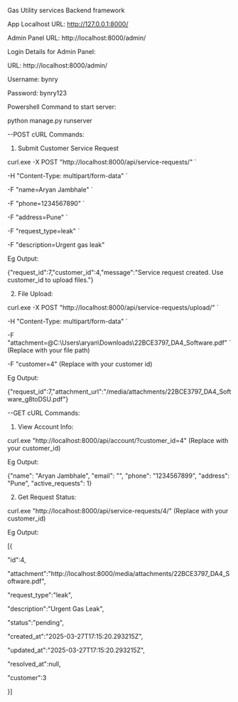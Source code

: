 Gas Utility services Backend framework 


App Localhost URL: http://127.0.0.1:8000/

Admin Panel URL: http://localhost:8000/admin/


Login Details for Admin Panel:

URL: http://localhost:8000/admin/

Username: bynry 

Password: bynry123


Powershell Command to start server:

python manage.py runserver 


--POST cURL Commands:


1) Submit Customer Service Request
   
curl.exe -X POST "http://localhost:8000/api/service-requests/" `

  -H "Content-Type: multipart/form-data" `
  
  -F "name=Aryan Jambhale" `
  
  -F "phone=1234567890" `
  
  -F "address=Pune" `
  
  -F "request_type=leak" `
  
  -F "description=Urgent gas leak"
  

  Eg Output:
  
  {"request_id":7,"customer_id":4,"message":"Service request created. Use customer_id to upload files."}
  

2) File Upload:
   
curl.exe -X POST "http://localhost:8000/api/service-requests/upload/" `

  -H "Content-Type: multipart/form-data" `
  
  -F "attachment=@C:\Users\aryan\Downloads\22BCE3797_DA4_Software.pdf" ` (Replace with your file path)
  
  -F "customer=4"  (Replace with your customer id)
  

Eg Output:

{"request_id":7,"attachment_url":"/media/attachments/22BCE3797_DA4_Software_g8toDSU.pdf"}



--GET cURL Commands:


1) View Account Info:
   
curl.exe "http://localhost:8000/api/account/?customer_id=4" (Replace with your customer_id)


Eg Output:

{"name": "Aryan Jambhale", "email": "", "phone": "1234567899", "address": "Pune", "active_requests": 1}


2) Get Request Status:
   
curl.exe "http://localhost:8000/api/service-requests/4/" (Replace with your customer_id)


Eg Output:

[{

"id":4,

"attachment":"http://localhost:8000/media/attachments/22BCE3797_DA4_Software.pdf",

"request_type":"leak",

"description":"Urgent Gas Leak",

"status":"pending",

"created_at":"2025-03-27T17:15:20.293215Z",

"updated_at":"2025-03-27T17:15:20.293215Z",

"resolved_at":null,

"customer":3

}]

